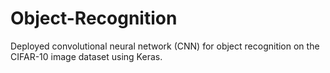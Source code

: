# Object-Recognition
Deployed convolutional neural network (CNN) for object recognition on the CIFAR-10 image dataset using Keras.
